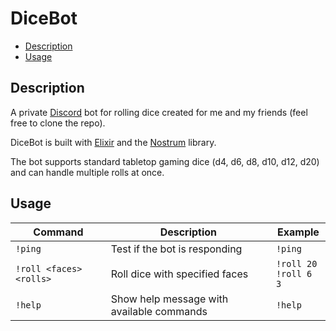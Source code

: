 # DiceBot

-   [Description](#description)
-   [Usage](#usage)

## Description

A private [Discord](https://discord.com/) bot for rolling dice created for me and my friends (feel free to clone the repo). 

DiceBot is built with [Elixir](https://elixir-lang.org/) and the [Nostrum](https://github.com/Kraigie/nostrum) library.

The bot supports standard tabletop gaming dice (d4, d6, d8, d10, d12, d20) and can handle multiple rolls at once.

## Usage

| Command | Description | Example |
|---------|-------------|---------|
| `!ping` | Test if the bot is responding | `!ping` |
| `!roll <faces> <rolls>` | Roll dice with specified faces | `!roll 20`<br>`!roll 6 3` |
| `!help` | Show help message with available commands | `!help` |

